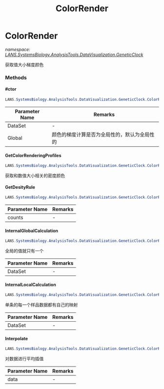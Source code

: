﻿---
title: ColorRender
---

# ColorRender
_namespace: [LANS.SystemsBiology.AnalysisTools.DataVisualization.GeneticClock](N-LANS.SystemsBiology.AnalysisTools.DataVisualization.GeneticClock.html)_

获取值大小梯度颜色

### Methods

#### #ctor
```csharp
LANS.SystemsBiology.AnalysisTools.DataVisualization.GeneticClock.ColorRender.#ctor(LANS.SystemsBiology.InteractionModel.DataServicesExtension.SerialsData[],System.Boolean)
```


|Parameter Name|Remarks|
|--------------|-------|
|DataSet|-|
|Global|颜色的梯度计算是否为全局性的，默认为全局性的|


#### GetColorRenderingProfiles
```csharp
LANS.SystemsBiology.AnalysisTools.DataVisualization.GeneticClock.ColorRender.GetColorRenderingProfiles
```
获取和数值大小相关的密度颜色

#### GetDesityRule
```csharp
LANS.SystemsBiology.AnalysisTools.DataVisualization.GeneticClock.ColorRender.GetDesityRule(System.Int32)
```


|Parameter Name|Remarks|
|--------------|-------|
|counts|-|


#### InternalGlobalCalculation
```csharp
LANS.SystemsBiology.AnalysisTools.DataVisualization.GeneticClock.ColorRender.InternalGlobalCalculation(LANS.SystemsBiology.InteractionModel.DataServicesExtension.SerialsData[])
```
全局的值就只有一个

|Parameter Name|Remarks|
|--------------|-------|
|DataSet|-|


#### InternalLocalCalculation
```csharp
LANS.SystemsBiology.AnalysisTools.DataVisualization.GeneticClock.ColorRender.InternalLocalCalculation(LANS.SystemsBiology.InteractionModel.DataServicesExtension.SerialsData[])
```
单条的每一个样品数据都有自己的映射

|Parameter Name|Remarks|
|--------------|-------|
|DataSet|-|


#### Interpolate
```csharp
LANS.SystemsBiology.AnalysisTools.DataVisualization.GeneticClock.ColorRender.Interpolate(System.Double[])
```
对数据进行平均插值

|Parameter Name|Remarks|
|--------------|-------|
|data|-|





